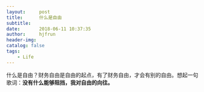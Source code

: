 ```yaml
---
layout:     post
title:      什么是自由
subtitle:   
date:       2018-06-11 10:37:35
author:     hjfrun
header-img: 
catalog: false
tags:
    - Life
---
```




什么是自由？财务自由是自由的起点，有了财务自由，才会有别的自由。想起一句歌词：**没有什么能够阻挡，我对自由的向往。**